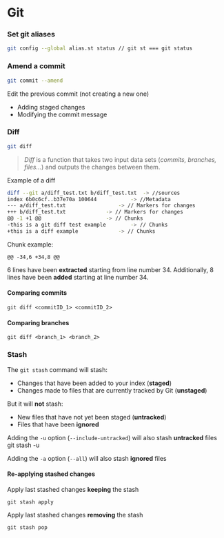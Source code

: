 # Git

### Set git aliases

```bash
git config --global alias.st status // git st === git status
```

### Amend a commit

```bash
git commit --amend
```

Edit the previous commit (not creating a new one)

-   Adding staged changes
-   Modifying the commit message

### Diff

```bash
git diff
```

> _Diff_ is a function that takes two input data sets (_commits, branches, files..._) and outputs the changes between them.

Example of a diff

```bash
diff --git a/diff_test.txt b/diff_test.txt	-> //sources
index 6b0c6cf..b37e70a 100644 			-> //Metadata
--- a/diff_test.txt 				-> // Markers for changes
+++ b/diff_test.txt				-> // Markers for changes
@@ -1 +1 @@  					-> // Chunks
-this is a git diff test example 		-> // Chunks
+this is a diff example 			-> // Chunks
```

Chunk example:

    @@ -34,6 +34,8 @@

6 lines have been **extracted** starting from line number 34. Additionally, 8 lines have been **added** starting at line number 34.

#### Comparing commits

    git diff <commitID_1> <commitID_2>

#### Comparing branches

    git diff <branch_1> <branch_2>

### Stash

The `git stash` command will stash:

-   Changes that have been added to your index (**staged**)
-   Changes made to files that are currently tracked by Git (**unstaged**)

But it will **not** stash:

-   New files that have not yet been staged (**untracked**)
-   Files that have been **ignored**

Adding the `-u` option (`--include-untracked`) will also stash **untracked** files
git stash -u

Adding the `-a` option (`--all`) will also stash **ignored** files

#### Re-applying stashed changes

Apply last stashed changes **keeping** the stash

    git stash apply

Apply last stashed changes **removing** the stash

    git stash pop
